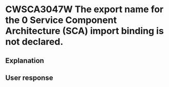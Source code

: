 # CWSCA3047W The export name for the 0 Service Component Architecture (SCA) import binding is not declared.

## Explanation

## User response